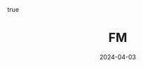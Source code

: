 ---
order: 10
title: FM
date: 2024-04-03
categories: [Research Interest, Recommender System]
tags: [Paper Review, Data Mining, RecSys, Collaborative Filtering, Latent Factor Model]
math: true
description: >-
    <ul type="square">
    <li><strong>Title</strong>: <a href="https://ieeexplore.ieee.org/abstract/document/5694074?casa_token=PxTxcXYbSBEAAAAA:94LVL0iDWaWBXagioWFO-JagI4rp2mGkpcl-agJtPsKwhs7WhMS-f5mitp-OrI5z8M2bcAUrzLBR"><em>Factorization Machines</em></a></li>
    <li><strong>Author</strong>: <em>Rendle</em></li>
    <li><strong>Publisher</strong>: <em>ICDM</em></li>
    <li><strong>Published</strong>: <em>2010</em></li>
    </ul>
image:
    path: /_post_refer_img/RecommenderSystem/Thumbnail.jpg
---